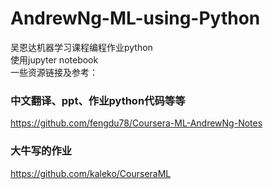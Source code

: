 AndrewNg-ML-using-Python
====
吴恩达机器学习课程编程作业python   
使用jupyter notebook      
一些资源链接及参考：    
### 中文翻译、ppt、作业python代码等等
https://github.com/fengdu78/Coursera-ML-AndrewNg-Notes
### 大牛写的作业
https://github.com/kaleko/CourseraML

